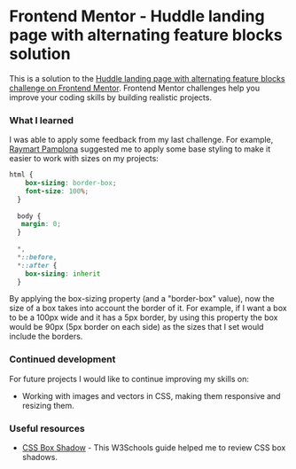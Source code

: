# Frontend Mentor - Huddle landing page with alternating feature blocks solution

This is a solution to the [Huddle landing page with alternating feature blocks challenge on Frontend Mentor](https://www.frontendmentor.io/challenges/huddle-landing-page-with-alternating-feature-blocks-5ca5f5981e82137ec91a5100). Frontend Mentor challenges help you improve your coding skills by building realistic projects. 


### What I learned

I was able to apply some feedback from my last challenge. For example, [Raymart Pamplona](https://www.frontendmentor.io/profile/pikapikamart) suggested me to apply some base styling to make it easier to work with sizes on my projects: 
```css
html {
    box-sizing: border-box;
    font-size: 100%;
  }
  
  body {
   margin: 0;
  }
  
  *,
  *::before,
  *::after {
    box-sizing: inherit
  }
```
By applying the box-sizing property (and a "border-box" value), now the size of a box takes into account the border of it. For example, if I want a box to be a 100px wide and it has a 5px border, by using this property the box would be 90px (5px border on each side) as the sizes that I set would include the borders. 

### Continued development

For future projects I would like to continue improving my skills on: 
- Working with images and vectors in CSS, making them responsive and resizing them. 

### Useful resources

- [CSS Box Shadow](https://www.w3schools.com/css/css3_shadows_box.asp) - This W3Schools guide helped me to review CSS box shadows. 


